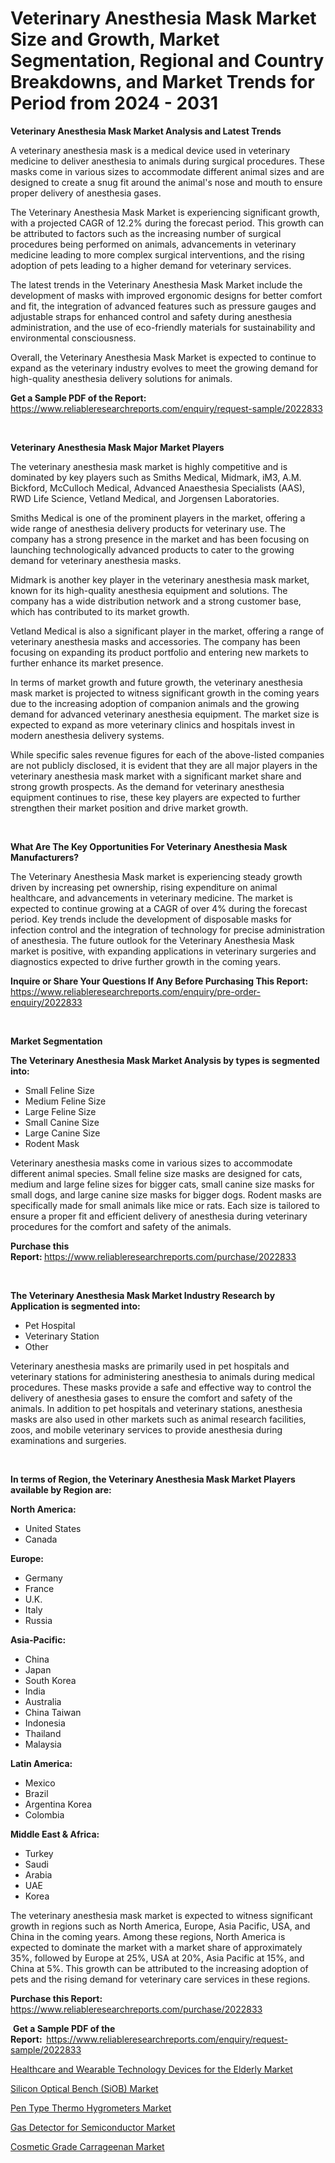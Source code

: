 <p><h1>Veterinary Anesthesia Mask Market Size and Growth, Market Segmentation, Regional and Country Breakdowns, and Market Trends for Period from 2024 -  2031</h1></p><p><strong>Veterinary Anesthesia Mask Market Analysis and Latest Trends</strong></p>
<p><p>A veterinary anesthesia mask is a medical device used in veterinary medicine to deliver anesthesia to animals during surgical procedures. These masks come in various sizes to accommodate different animal sizes and are designed to create a snug fit around the animal's nose and mouth to ensure proper delivery of anesthesia gases.</p><p>The Veterinary Anesthesia Mask Market is experiencing significant growth, with a projected CAGR of 12.2% during the forecast period. This growth can be attributed to factors such as the increasing number of surgical procedures being performed on animals, advancements in veterinary medicine leading to more complex surgical interventions, and the rising adoption of pets leading to a higher demand for veterinary services.</p><p>The latest trends in the Veterinary Anesthesia Mask Market include the development of masks with improved ergonomic designs for better comfort and fit, the integration of advanced features such as pressure gauges and adjustable straps for enhanced control and safety during anesthesia administration, and the use of eco-friendly materials for sustainability and environmental consciousness.</p><p>Overall, the Veterinary Anesthesia Mask Market is expected to continue to expand as the veterinary industry evolves to meet the growing demand for high-quality anesthesia delivery solutions for animals.</p></p>
<p><strong>Get a Sample PDF of the Report:&nbsp;</strong> <a href="https://www.reliableresearchreports.com/enquiry/request-sample/2022833">https://www.reliableresearchreports.com/enquiry/request-sample/2022833</a></p>
<p>&nbsp;</p>
<p><strong>Veterinary Anesthesia Mask Major Market Players</strong></p>
<p><p>The veterinary anesthesia mask market is highly competitive and is dominated by key players such as Smiths Medical, Midmark, iM3, A.M. Bickford, McCulloch Medical, Advanced Anaesthesia Specialists (AAS), RWD Life Science, Vetland Medical, and Jorgensen Laboratories. </p><p>Smiths Medical is one of the prominent players in the market, offering a wide range of anesthesia delivery products for veterinary use. The company has a strong presence in the market and has been focusing on launching technologically advanced products to cater to the growing demand for veterinary anesthesia masks.</p><p>Midmark is another key player in the veterinary anesthesia mask market, known for its high-quality anesthesia equipment and solutions. The company has a wide distribution network and a strong customer base, which has contributed to its market growth.</p><p>Vetland Medical is also a significant player in the market, offering a range of veterinary anesthesia masks and accessories. The company has been focusing on expanding its product portfolio and entering new markets to further enhance its market presence.</p><p>In terms of market growth and future growth, the veterinary anesthesia mask market is projected to witness significant growth in the coming years due to the increasing adoption of companion animals and the growing demand for advanced veterinary anesthesia equipment. The market size is expected to expand as more veterinary clinics and hospitals invest in modern anesthesia delivery systems.</p><p>While specific sales revenue figures for each of the above-listed companies are not publicly disclosed, it is evident that they are all major players in the veterinary anesthesia mask market with a significant market share and strong growth prospects. As the demand for veterinary anesthesia equipment continues to rise, these key players are expected to further strengthen their market position and drive market growth.</p></p>
<p>&nbsp;</p>
<p><strong>What Are The Key Opportunities For Veterinary Anesthesia Mask Manufacturers?</strong></p>
<p><p>The Veterinary Anesthesia Mask market is experiencing steady growth driven by increasing pet ownership, rising expenditure on animal healthcare, and advancements in veterinary medicine. The market is expected to continue growing at a CAGR of over 4% during the forecast period. Key trends include the development of disposable masks for infection control and the integration of technology for precise administration of anesthesia. The future outlook for the Veterinary Anesthesia Mask market is positive, with expanding applications in veterinary surgeries and diagnostics expected to drive further growth in the coming years.</p></p>
<p><strong>Inquire or Share Your Questions If Any Before Purchasing This Report:</strong> <a href="https://www.reliableresearchreports.com/enquiry/pre-order-enquiry/2022833">https://www.reliableresearchreports.com/enquiry/pre-order-enquiry/2022833</a></p>
<p>&nbsp;</p>
<p><strong>Market Segmentation</strong></p>
<p><strong>The Veterinary Anesthesia Mask Market Analysis by types is segmented into:</strong></p>
<p><ul><li>Small Feline Size</li><li>Medium Feline Size</li><li>Large Feline Size</li><li>Small Canine Size</li><li>Large Canine Size</li><li>Rodent Mask</li></ul></p>
<p><p>Veterinary anesthesia masks come in various sizes to accommodate different animal species. Small feline size masks are designed for cats, medium and large feline sizes for bigger cats, small canine size masks for small dogs, and large canine size masks for bigger dogs. Rodent masks are specifically made for small animals like mice or rats. Each size is tailored to ensure a proper fit and efficient delivery of anesthesia during veterinary procedures for the comfort and safety of the animals.</p></p>
<p><strong>Purchase this Report:&nbsp;</strong><a href="https://www.reliableresearchreports.com/purchase/2022833">https://www.reliableresearchreports.com/purchase/2022833</a></p>
<p>&nbsp;</p>
<p><strong>The Veterinary Anesthesia Mask Market Industry Research by Application is segmented into:</strong></p>
<p><ul><li>Pet Hospital</li><li>Veterinary Station</li><li>Other</li></ul></p>
<p><p>Veterinary anesthesia masks are primarily used in pet hospitals and veterinary stations for administering anesthesia to animals during medical procedures. These masks provide a safe and effective way to control the delivery of anesthesia gases to ensure the comfort and safety of the animals. In addition to pet hospitals and veterinary stations, anesthesia masks are also used in other markets such as animal research facilities, zoos, and mobile veterinary services to provide anesthesia during examinations and surgeries.</p></p>
<p>&nbsp;</p>
<p><strong>In terms of Region, the Veterinary Anesthesia Mask Market Players available by Region are:</strong></p>
<p>
    <p> <strong> North America: </strong>
        <ul>
            <li>United States</li>
            <li>Canada</li>
        </ul>
        </p> 
    <p> <strong> Europe: </strong>
        <ul>
            <li>Germany</li>
            <li>France</li>
            <li>U.K.</li>
            <li>Italy</li>
            <li>Russia</li>
        </ul>
        </p> 
    <p> <strong> Asia-Pacific: </strong>
        <ul>
            <li>China</li>
            <li>Japan</li>
            <li>South Korea</li>
            <li>India</li>
            <li>Australia</li>
            <li>China Taiwan</li>
            <li>Indonesia</li>
            <li>Thailand</li>
            <li>Malaysia</li>
        </ul>
        </p> 
    <p> <strong> Latin America: </strong>
        <ul>
            <li>Mexico</li>
            <li>Brazil</li>
            <li>Argentina Korea</li>
            <li>Colombia</li>
        </ul>
        </p> 
    <p> <strong> Middle East & Africa: </strong>
        <ul>
            <li>Turkey</li>
            <li>Saudi</li>
            <li>Arabia</li>
            <li>UAE</li>
            <li>Korea</li>
        </ul>
    </p>
    </p>
<p><p>The veterinary anesthesia mask market is expected to witness significant growth in regions such as North America, Europe, Asia Pacific, USA, and China in the coming years. Among these regions, North America is expected to dominate the market with a market share of approximately 35%, followed by Europe at 25%, USA at 20%, Asia Pacific at 15%, and China at 5%. This growth can be attributed to the increasing adoption of pets and the rising demand for veterinary care services in these regions.</p></p>
<p><strong>Purchase this Report: </strong><a href="https://www.reliableresearchreports.com/purchase/2022833">https://www.reliableresearchreports.com/purchase/2022833</a></p>
<p>&nbsp;<strong>Get a Sample PDF of the Report:&nbsp;&nbsp;</strong><a href="https://www.reliableresearchreports.com/enquiry/request-sample/2022833">https://www.reliableresearchreports.com/enquiry/request-sample/2022833</a></p>
<p><strong></strong></p>
<p><p><a href="https://view.publitas.com/reportprime-1/healthcare-and-wearable-technology-devices-for-the-elderly-market-size-and-growth-market-segmentation-regional-and-country-breakdowns-and-market-trends-for-period-from-2024-2031/">Healthcare and Wearable Technology Devices for the Elderly Market</a></p><p><a href="https://view.publitas.com/reportprime-1/silicon-optical-bench-siob-market-with-the-goal-of-estimating-the-market-size-and-future-growth-potential-of-various-market-segments-based-on-component-applications-end-user-and-region/">Silicon Optical Bench (SiOB) Market</a></p><p><a href="https://github.com/bobicer/Market-Research-Report-List-2/blob/main/pen-type-thermo-hygrometers-market.md">Pen Type Thermo Hygrometers Market</a></p><p><a href="https://cedar-agate-3da.notion.site/Gas-Detector-for-Semiconductor-Market-Offers-Provide-Insightful-Data-for-the-Time-Period-from-2024-t-a490bfeca1de4fd3bf54a831956380e3">Gas Detector for Semiconductor Market</a></p><p><a href="https://circular-yam-9b9.notion.site/Cosmetic-Grade-Carrageenan-Market-Size-Growth-and-Forecast-from-2024-2031-89c181ca1d11411c8d3a0f5591aed680">Cosmetic Grade Carrageenan Market</a></p></p>